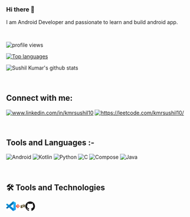 ### Hi there 👋

I am Android Developer and passionate to learn and build android app.






<br>

![profile views](https://komarev.com/ghpvc/?username=sushilgitter&color=blue)

[![Top languages](https://github-readme-stats.vercel.app/api/top-langs/?username=sushilgitter&hide=php&layout=compact)](https://github.com/anuraghazra/github-readme-stats)

![Sushil Kumar's github stats](https://github-readme-stats.vercel.app/api?username=sushilgitter)

<br>

## Connect with me:
<a href="https://linkedin.com/in/www.linkedin.com/in/kmrsushil10" target="blank"><img align="center" src="https://raw.githubusercontent.com/rahuldkjain/github-profile-readme-generator/master/src/images/icons/Social/linked-in-alt.svg" alt="www.linkedin.com/in/kmrsushil10" height="30" width="40" /></a>
<a href="https://www.leetcode.com/https://leetcode.com/kmrsushil10/" target="blank"><img align="center" src="https://raw.githubusercontent.com/rahuldkjain/github-profile-readme-generator/master/src/images/icons/Social/leet-code.svg" alt="https://leetcode.com/kmrsushil10/" height="30" width="40" /></a>






<br>

## Tools and Languages :-
![Android](https://img.shields.io/badge/-Android-3DDC84?logo=android&logoColor=white&style=for-the-badge)
![Kotlin](https://img.shields.io/badge/Kotlin-E24462?style=for-the-badge&logo=kotlin&logoColor=3670A0)
![Python](https://img.shields.io/badge/Python-3670A0?style=for-the-badge&logo=python&logoColor=ffdd54)
![C](https://img.shields.io/badge/C-000000?style=for-the-badge&logo=C&logoColor=red)
![Compose](https://img.shields.io/badge/Compose-E24462?style=for-the-badge&logo=jetpack&logoColor=white)
![Java](https://img.shields.io/badge/Java-B125EA?style=for-the-badge&logo=java&logoColor=f34de4)






<br>

## :hammer_and_wrench: Tools and Technologies

<img align="left" alt="Visual Studio Code" width="26px" src="https://raw.githubusercontent.com/github/explore/80688e429a7d4ef2fca1e82350fe8e3517d3494d/topics/visual-studio-code/visual-studio-code.png" />
<img align="left" alt="Git" width="26px" src="https://raw.githubusercontent.com/github/explore/80688e429a7d4ef2fca1e82350fe8e3517d3494d/topics/git/git.png" />
<img align="left" alt="GitHub" width="26px" src="https://raw.githubusercontent.com/github/explore/78df643247d429f6cc873026c0622819ad797942/topics/github/github.png" />





